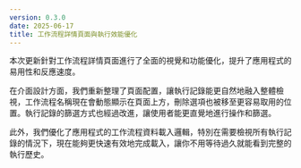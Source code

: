 ```yaml
---
version: 0.3.0
date: 2025-06-17
title: 工作流程詳情頁面與執行效能優化
---
```


本次更新針對工作流程詳情頁面進行了全面的視覺和功能優化，提升了應用程式的易用性和反應速度。

在介面設計方面，我們重新整理了頁面配置，讓執行記錄能更自然地融入整體檢視，工作流程名稱現在會動態顯示在頁面上方，刪除選項也被移至更容易取用的位置。執行記錄的篩選方式也經過改進，讓使用者能更直覺地進行操作和篩選。

此外，我們優化了應用程式的工作流程資料載入邏輯，特別在需要檢視所有執行記錄的情況下，現在能夠更快速有效地完成載入，讓你不用等待過久就能看到完整的執行歷史。
